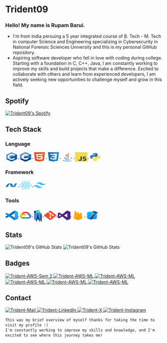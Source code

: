 # Trident09 

### Hello! My name is Rupam Barui.
- I'm from India persuing a 5 year integrated course of B. Tech - M. Tech in computer Science and Engineering specializing in Cybersecurity in National Forensic Sciences University and this is my personal GitHub repository. 
- Aspiring software developer who fell in love with coding during college. Starting with a foundation in C, C++, Java, I am constantly working to improve my skills and build projects that make a difference. Excited to collaborate with others and learn from experienced developers, I am actively seeking new opportunities to challenge myself and grow in this field.

## Spotify

[<img src="https://spotify-nowplaying-five.vercel.app/api/spotify" alt="Trident09's Spotify">](https://open.spotify.com/user/llefxx3swsd6zjw2szt6kgfap)

## Tech Stack

### Language

<div style="display: inline-block">
  <a href="https://learn.microsoft.com/en-us/cpp/c-language/?view=msvc-170" target="_blank">
    <img align="center" alt="Trident-C" height="30" width="40" src="https://github.com/devicons/devicon/blob/master/icons/c/c-original.svg">
  </a>
  <a href="https://isocpp.org/std/the-standard" target="_blank">
    <img align="center" alt="Trident-C++" height="30" width="40" src="https://github.com/devicons/devicon/blob/master/icons/cplusplus/cplusplus-original.svg">
  </a>
<!--   <a href="https://kotlinlang.org/docs/home.html" target="_blank">
    <img align="center" alt="Trident-Kotlin" height="30" width="40" src="https://github.com/devicons/devicon/blob/master/icons/kotlin/kotlin-original.svg">
  </a> -->
  <a href="https://developer.mozilla.org/en-US/docs/Web/HTML" target="_blank"> 
    <img align="center" alt="Trident-HTML" height="30" width="40" src="https://github.com/devicons/devicon/blob/master/icons/html5/html5-original.svg">
  </a>
  <a href="https://developer.mozilla.org/en-US/docs/Web/CSS" target="_blank">
    <img align="center" alt="Trident-CSS" height="30" width="40" src="https://github.com/devicons/devicon/blob/master/icons/css3/css3-original.svg">
  </a>
  <a href="https://docs.oracle.com/en/java" target="_blank">
    <img align="center" alt="Trident-Java" height="30" width="40" src="https://github.com/devicons/devicon/blob/master/icons/java/java-original.svg">
  </a>
<!--   <a href="https://dev.mysql.com/doc" target="_blank">
    <img align="center" alt="Trident-MySQL" height="30" width="40" src="https://github.com/devicons/devicon/blob/master/icons/mysql/mysql-original.svg">
  </a>
  <a href="https://learn.microsoft.com/en-us/dotnet/csharp/" target="_blank">
    <img align="center" alt="Trident-csharp" height="30" width="40" src="https://github.com/devicons/devicon/blob/master/icons/csharp/csharp-original.svg">
  </a> -->
<!--   <a href="https://www.php.net/docs.php" target="_blank">
    <img align="center" alt="Trident-php" height="30" width="40" src="https://github.com/devicons/devicon/blob/master/icons/php/php-original.svg">
  </a> -->
  <a href="https://developer.mozilla.org/en-US/docs/Web/javascript" target="_blank">
    <img align="center" alt="Trident-javascript" height="30" width="40" src="https://github.com/devicons/devicon/blob/master/icons/javascript/javascript-original.svg">
  </a>
  <a href="https://docs.python.org/3/" target="_blank">
    <img align="center" alt="Trident-Python" height="30" width="40" src="https://github.com/devicons/devicon/blob/master/icons/python/python-original.svg">
  </a>
</div>

### Framework

<div style="display: inline-block">
  <a href="https://learn.microsoft.com/en-us/dotnet" target="_blank">
    <img align="center" alt="Trident-dotnet" height="30" width="40" src="https://github.com/devicons/devicon/blob/master/icons/dot-net/dot-net-original.svg">
  </a>
  <a href="https://react.dev" target="_blank">
    <img align="center" alt="Trident-react" height="30" width="40" src="https://github.com/devicons/devicon/blob/master/icons/react/react-original.svg">
  </a>
<!--   <a href="https://nodejs.org/en/docs" target="_blank">
    <img align="center" alt="Trident-nodejs" height="30" width="40" src="https://github.com/devicons/devicon/blob/master/icons/nodejs/nodejs-original.svg">
  </a> -->
  <a href="https://tailwindcss.com" target="_blank">
    <img align="center" alt="Trident-tailwind" height="30" width="40" src="https://github.com/devicons/devicon/blob/master/icons/tailwindcss/tailwindcss-original.svg">
  </a>
</div>

### Tools

<div style="display: inline-block">
  <a href="https://code.visualstudio.com/Docs" target="_blank">
    <img align="center" alt="Trident-VS-Code" height="30" width="40" src="https://github.com/devicons/devicon/blob/master/icons/vscode/vscode-original.svg">
  </a>
  <a href="https://cloud.google.com/docs" target="_blank">
    <img align="center" alt="Trident-google-cloud" height="30" width="40" src="https://github.com/devicons/devicon/blob/master/icons/googlecloud/googlecloud-original.svg">
  </a>
  <a href="https://developer.android.com/docs/" target="_blank">
    <img align="center" alt="Trident-android-studio" height="40" width="30" src="https://github.com/devicons/devicon/blob/master/icons/androidstudio/androidstudio-original.svg">
  </a>
  <a href="https://git-scm.com/doc" target="_blank">
    <img align="center" alt="Trident-Git" height="30" width="40" src="https://github.com/devicons/devicon/blob/master/icons/git/git-original.svg">
  </a>
  <a href="https://learn.microsoft.com/en-us/visualstudio/windows/?view=vs-2022" target="_blank">
    <img align="center" alt="Trident-VS-Code" height="30" width="40" src="https://github.com/devicons/devicon/blob/master/icons/visualstudio/visualstudio-plain.svg">
  </a>
<!--   <a href="https://www.mongodb.com/docs/" target="_blank">
    <img align="center" alt="Trident-MongoDB" height="30" width="40" src="https://github.com/devicons/devicon/blob/master/icons/mongodb/mongodb-original.svg">
  </a> -->
  <a href="https://firebase.google.com" target="_blank">
    <img align="center" alt="Trident-Firebase" height="30" width="40" src="https://github.com/devicons/devicon/blob/master/icons/firebase/firebase-plain.svg">
  </a>
  <a href="https://developer.apple.com/documentation/xcode" target="_blank">
    <img align="center" alt="Trident-XCode" height="30" width="40" src="https://github.com/devicons/devicon/blob/master/icons/xcode/xcode-original.svg">
  </a>
</div>

## Stats

<div style="display: inline-block">
  <img alt="Trident09's GitHub Stats" src="https://github-readme-stats-lake-seven-36.vercel.app/api?username=trident09&show_icons=true&theme=transparent&hide_border=true">
  <img alt="Trident09's GitHub Stats" src="https://github-readme-stats-lake-seven-36.vercel.app/api/top-langs?username=trident09&show_icons=true&theme=transparent&hide_border=true&layout=compact">
</div>

## Badges

<div style="display: inline-block">
  <a href="https://www.credly.com/badges/1bdc5b78-1ac7-4888-8902-031e4e8190d9/public_url" target="_blank">
    <img align="center" alt="Trident-AWS-Sem 2" height="100" width="100" src="https://images.credly.com/size/220x220/images/57d758e3-b29e-4d0f-92b0-b4f7e6dabdf2/image.png">
  </a>
  <a href="https://www.credly.com/badges/0ec100b4-fe24-4a98-88e3-1880cc7caeb9/public_url" target="_blank">
    <img align="center" alt="Trident-AWS-ML" height="100" width="100" src="https://images.credly.com/size/680x680/images/254b883a-44a3-4cec-b6f2-946a80522b39/image.png">
  </a>
  <a href="https://www.credly.com/badges/03ff0bc7-6f58-4da3-90d9-f212da767928/public_url" target="_blank">
    <img align="center" alt="Trident-AWS-ML" height="100" width="100" src="https://images.credly.com/size/680x680/images/0bf0f2da-a699-4c82-82e2-56dcf1f2e1c7/image.png">
  </a>
  <a href="https://certificates.isoc.org/fb6de687-ea88-4d92-92f1-507483e00c76#gs.8nmaex" target="_blank">
    <img align="center" alt="Trident-AWS-ML" height="100" width="100" src="https://api.accredible.com/v1/frontend/credential_website_embed_image/badge/101940835">
  </a>
  <a href="https://certificates.isoc.org/3ef58235-f4a6-4ec2-8ade-5e297290391d" target="_blank">
    <img align="center" alt="Trident-AWS-ML" height="100" width="100" src="https://api.accredible.com/v1/frontend/credential_website_embed_image/badge/102005385">
  </a>
  <a href="https://certificates.isoc.org/974833b2-c49a-46e2-99cd-1f3cdcb15859#gs.8nmhr8" target="_blank">
    <img align="center" alt="Trident-AWS-ML" height="100" width="100" src="https://api.accredible.com/v1/frontend/credential_website_embed_image/badge/102014490">
  </a>
</div>

## Contact

<div style="display: inline-block">
  <a href="mailto:rupambarui.17@gmail.com?subject=[GitHub]" target="_blank">
    <img alt="Trident-Mail" src="https://img.shields.io/badge/-Mail-EA4335?style=for-the-badge&logo=maildotru&logoColor=white" target="_blank">
  </a>
  <a href="https://www.linkedin.com/in/rupam-barui-73b415230" target="_blank">
    <img alt="Trident-LinkedIn" src="https://img.shields.io/badge/-LinkedIn-0A66C2?style=for-the-badge&logo=linkedin&logoColor=white" target="_blank">
  </a>
  <a href="https://twitter.com/rupam_barui" target="_blank">
    <img alt="Trident-X" src="https://img.shields.io/badge/-Twitter-000000?style=for-the-badge&logo=x&logoColor=white" target="_blank">
  </a>
  <a href="https://instagram.com/rup.am.i?igshid=MWI4MTIyMDE=" target="_blank">
    <img alt="Trident-Instagram" src="https://img.shields.io/badge/-Instagram-E4405F?style=for-the-badge&logo=instagram&logoColor=white" target="_blank">
  </a>
</div>

```
This was my brief overview of myself thanks for taking the time to visit my profile :)
I'm constantly working to improve my skills and knowledge, and I'm excited to see where this journey takes me!
```
